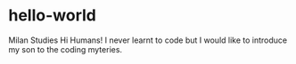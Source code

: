 # hello-world
Milan Studies
Hi Humans!
I never learnt to code but I would like to introduce my son to the coding myteries.
